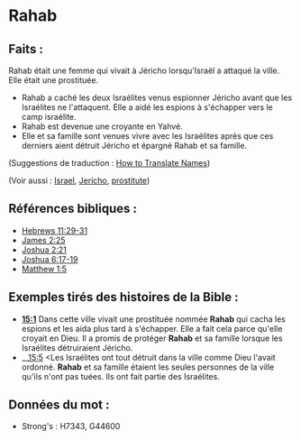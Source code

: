 # Rahab

## Faits :

Rahab était une femme qui vivait à Jéricho lorsqu'Israël a attaqué la ville. Elle était une prostituée.

* Rahab a caché les deux Israélites venus espionner Jéricho avant que les Israélites ne l'attaquent. Elle a aidé les espions à s'échapper vers le camp israélite.
* Rahab est devenue une croyante en Yahvé.
* Elle et sa famille sont venues vivre avec les Israélites après que ces derniers aient détruit Jéricho et épargné Rahab et sa famille.

(Suggestions de traduction : [How to Translate Names](rc://en/ta/man/translate/translate-names))

(Voir aussi : [Israel](../kt/israel.md), [Jericho](../names/jericho.md), [prostitute](../other/prostitute.md))

## Références bibliques :

* [Hebrews 11:29-31](rc://en/tn/help/heb/11/29)
* [James 2:25](rc://en/tn/help/jas/02/25)
* [Joshua 2:21](rc://en/tn/help/jos/02/21)
* [Joshua 6:17-19](rc://en/tn/help/jos/06/17)
* [Matthew 1:5](rc://en/tn/help/mat/01/05)

## Exemples tirés des histoires de la Bible :

* __[15:1](rc://en/tn/help/obs/15/01)__ Dans cette ville vivait une prostituée nommée __Rahab__ qui cacha les espions et les aida plus tard à s'échapper. Elle a fait cela parce qu'elle croyait en Dieu. Il a promis de protéger __Rahab__ et sa famille lorsque les Israélites détruiraient Jéricho.
* __[15:5](rc://en/tn/help/obs/15/05) <Les Israélites ont tout détruit dans la ville comme Dieu l'avait ordonné. __Rahab__ et sa famille étaient les seules personnes de la ville qu'ils n'ont pas tuées. Ils ont fait partie des Israélites.

## Données du mot :

* Strong's : H7343, G44600
